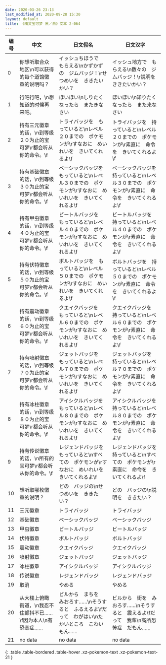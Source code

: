 ```yaml
---
date: 2020-03-26 23:13
last_modified_at: 2020-09-28 15:30
layout: default
title: 《精灵宝可梦 黑／白》文本 2-064
---
```

| 编号 | 中文 | 日文假名 | 日文汉字 |
| ---- | ---- | ---- | --- |
| 0 | 你想听取合众地区\n可以获得的每个道馆徽章的说明吗？ | イッシュちほうで　もらえる\nかずかずの　ジムバッジ！\rせつめいを　ききたいかい？ | イッシュ地方で　もらえる\n数々の　ジムバッジ！\r説明を　ききたいかい？ |
| 1 | 行吧行吧，\n想知道的时候再来吧。 | ほいほい\nしりたくなったら　またきなさい | ほいほい\n知りたくなったら　また来なさい |
| 2 | 持有三元徽章的话，\n到等级２０为止的宝可梦\r都会听从你的命令。\f | トライバッジを　もっていると\nレベル２０までの　ポケモンが\rすなおに　めいれいを　きいてくれるよ\f | トライバッジを　持っていると\nレベル２０までの　ポケモンが\r素直に　命令を　きいてくれるよ\f |
| 3 | 持有基础徽章的话，\n到等级３０为止的宝可梦\r都会听从你的命令。\f | ベーシックバッジを　もっていると\nレベル３０までの　ポケモンが\rすなおに　めいれいを　きいてくれるよ\f | ベーシックバッジを　持っていると\nレベル３０までの　ポケモンが\r素直に　命令を　きいてくれるよ\f |
| 4 | 持有甲虫徽章的话，\n到等级４０为止的宝可梦\r都会听从你的命令。\f | ビートルバッジを　もっていると\nレベル４０までの　ポケモンが\rすなおに　めいれいを　きいてくれるよ\f | ビートルバッジを　持っていると\nレベル４０までの　ポケモンが\r素直に　命令を　きいてくれるよ\f |
| 5 | 持有伏特徽章的话，\n到等级５０为止的宝可梦\r都会听从你的命令。\f | ボルトバッジを　もっていると\nレベル５０までの　ポケモンが\rすなおに　めいれいを　きいてくれるよ\f | ボルトバッジを　持っていると\nレベル５０までの　ポケモンが\r素直に　命令を　きいてくれるよ\f |
| 6 | 持有震动徽章的话，\n到等级６０为止的宝可梦\r都会听从你的命令。\f | クエイクバッジを　もっていると\nレベル６０までの　ポケモンが\rすなおに　めいれいを　きいてくれるよ\f | クエイクバッジを　持っていると\nレベル６０までの　ポケモンが\r素直に　命令を　きいてくれるよ\f |
| 7 | 持有喷射徽章的话，\n到等级７０为止的宝可梦\r都会听从你的命令。\f | ジェットバッジを　もっていると\nレベル７０までの　ポケモンが\rすなおに　めいれいを　きいてくれるよ\f | ジェットバッジを　持っていると\nレベル７０までの　ポケモンが\r素直に　命令を　きいてくれるよ\f |
| 8 | 持有冰柱徽章的话，\n到等级８０为止的宝可梦\r都会听从你的命令。\f | アイシクルバッジを　もっていると\nレベル８０までの　ポケモンが\rすなおに　めいれいを　きいてくれるよ\f | アイシクルバッジを　持っていると\nレベル８０までの　ポケモンが\r素直に　命令を　きいてくれるよ\f |
| 9 | 持有传说徽章的话，\n所有的宝可梦\r都会听从你的命令。\f | レジェンドバッジを　もっていると\nすべての　ポケモンが\rすなおに　めいれいを　きいてくれるよ\f | レジェンドバッジを　持っていると\nすべての　ポケモンが\r素直に　命令を　きいてくれるよ\f |
| 10 | 想听取哪枚徽章的说明？ | どの　バッジの\nせつめいを　ききたい？ | どの　バッジの\n説明を　ききたい？ |
| 11 | 三元徽章 | トライバッジ | トライバッジ |
| 12 | 基础徽章 | ベーシックバッジ | ベーシックバッジ |
| 13 | 甲虫徽章 | ビートルバッジ | ビートルバッジ |
| 14 | 伏特徽章 | ボルトバッジ | ボルトバッジ |
| 15 | 震动徽章 | クエイクバッジ | クエイクバッジ |
| 16 | 喷射徽章 | ジェットバッジ | ジェットバッジ |
| 17 | 冰柱徽章 | アイシクルバッジ | アイシクルバッジ |
| 18 | 传说徽章 | レジェンドバッジ | レジェンドバッジ |
| 19 | 取消 | やめる | やめる |
| 20 | 从大楼上俯瞰街道，\n我忍不住颤抖不已……\f因为本人\n有恐高症…… | ビルから　まちを　みおろす……\nそうすると　ふるえるよ\fだって　わがはい\nたかいところ　こわいもん…… | ビルから　街を　みおろす……\nそうすると　震えるよ\fだって　我輩\n高所恐怖症　だもん…… |
| 21 | no data | no data | no data |
{: .table .table-bordered .table-hover .xz-pokemon-text .xz-pokemon-text-21 }